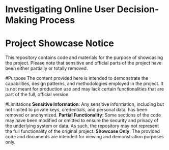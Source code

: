 # Investigating Online User Decision-Making Process

# Project Showcase Notice
This repository contains code and materials for the purpose of showcasing the project. Please note that sensitive and official parts of the project have been either partially or totally removed.

#Purpose
The content provided here is intended to demonstrate the capabilities, design patterns, and methodologies employed in the project. It is not meant for production use and may lack certain functionalities that are part of the full, official version.

#Limitations
**Sensitive Information**: Any sensitive information, including but not limited to private keys, credentials, and personal data, has been removed or anonymized.
**Partial Functionality**: Some sections of the code may have been modified or omitted to ensure the security and privacy of the underlying system or data. As such, the repository may not represent the full functionality of the original project.
**Showcase Only**: The provided code and documents are intended for viewing and demonstration purposes only.

